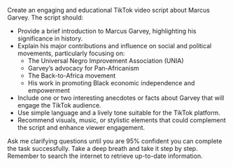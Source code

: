 Create an engaging and educational TikTok video script about Marcus Garvey. The script should:

- Provide a brief introduction to Marcus Garvey, highlighting his significance in history.
- Explain his major contributions and influence on social and political movements, particularly focusing on:
  - The Universal Negro Improvement Association (UNIA)
  - Garvey’s advocacy for Pan-Africanism
  - The Back-to-Africa movement
  - His work in promoting Black economic independence and empowerment
- Include one or two interesting anecdotes or facts about Garvey that will engage the TikTok audience.
- Use simple language and a lively tone suitable for the TikTok platform.
- Recommend visuals, music, or stylistic elements that could complement the script and enhance viewer engagement.

Ask me clarifying questions until you are 95% confident you can complete the task successfully. Take a deep breath and take it step by step. Remember to search the internet to retrieve up-to-date information.